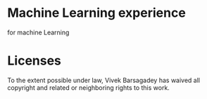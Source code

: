 # Machine Learning experience
for machine Learning
# Licenses
To the extent possible under law, Vivek Barsagadey has waived all copyright and related or neighboring rights to this work.
